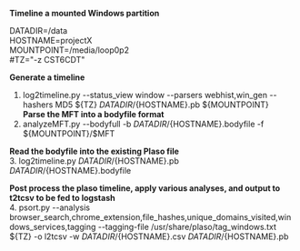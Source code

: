 **Timeline a mounted Windows partition**  
  
DATADIR=/data  
HOSTNAME=projectX  
MOUNTPOINT=/media/loop0p2  
 #TZ="-z CST6CDT"  
  
**Generate a timeline**  
1. log2timeline.py --status_view window --parsers webhist,win_gen --hashers MD5 ${TZ} ${DATADIR}/${HOSTNAME}.pb ${MOUNTPOINT}     
**Parse the MFT into a bodyfile format**  
2. analyzeMFT.py --bodyfull -b ${DATADIR}/${HOSTNAME}.bodyfile -f ${MOUNTPOINT}/\$MFT  
  
**Read the bodyfile into the existing Plaso file**  
3. log2timeline.py ${DATADIR}/${HOSTNAME}.pb ${DATADIR}/${HOSTNAME}.bodyfile  
  
**Post process the plaso timeline, apply various analyses, and output to t2tcsv to be fed to logstash**  
4. psort.py --analysis browser_search,chrome_extension,file_hashes,unique_domains_visited,windows_services,tagging --tagging-file /usr/share/plaso/tag_windows.txt ${TZ} -o l2tcsv -w ${DATADIR}/${HOSTNAME}.csv ${DATADIR}/${HOSTNAME}.pb  
